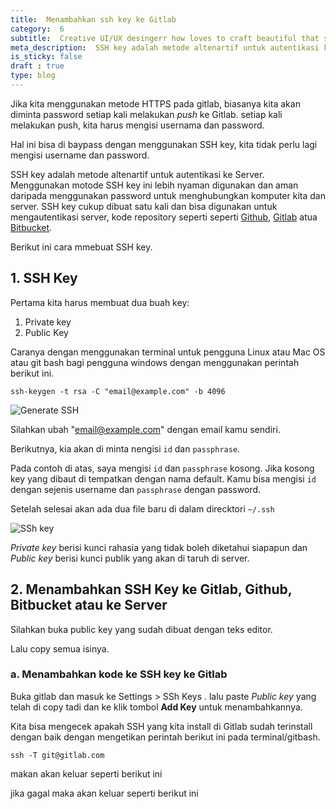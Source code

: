 ```yaml
---
title:  Menambahkan ssh key ke Gitlab
category:  6
subtitle:  Creative UI/UX desingerr how loves to craft beautiful that satisfy users needs the product.,
meta_description:  SSH key adalah metode altenartif untuk autentikasi ke Server. Menggunakan motode SSH key ini lebih nyaman digunakan dan aman daripada menggunakan password untuk menghubungkan komputer kita dan server.
is_sticky: false
draft : true
type: blog
---
```


Jika kita menggunakan metode HTTPS pada gitlab, biasanya kita akan  diminta password
setiap kali melakukan *push* ke Gitlab. setiap kali melakukan push, kita harus mengisi
usernama dan password.

Hal ini bisa di baypass dengan menggunakan SSH key, kita tidak perlu lagi mengisi
username dan password.

SSH key adalah metode altenartif untuk autentikasi ke Server.
 Menggunakan motode SSH key ini lebih nyaman digunakan dan aman
daripada menggunakan password untuk menghubungkan komputer kita dan server.
SSH key cukup dibuat satu kali dan bisa digunakan untuk mengautentikasi server,
kode repository seperti   seperti [Github](https://github.com), [Gitlab](https://gitlab.com)
atua [Bitbucket]().

Berikut ini cara mmebuat SSH key.

## 1. SSH Key

Pertama kita harus membuat dua buah key:

1. Private key
2. Public Key

Caranya dengan menggunakan terminal untuk pengguna Linux atau Mac OS atau git bash bagi 
pengguna windows dengan menggunakan perintah berikut ini.

```shell script
ssh-keygen -t rsa -C "email@example.com" -b 4096
```

![Generate SSH](http://master.test/storage/images/posts/ssh-generate.PNG)

Silahkan ubah "email@example.com" dengan email kamu sendiri.

Berikutnya, kia akan di minta nengisi `id` dan `passphrase`.

Pada contoh di atas, saya mengisi `id` dan `passphrase` kosong. Jika kosong key yang
dibaut di tempatkan dengan nama default. Kamu bisa mengisi `id` dengan sejenis username 
dan `passphrase` dengan password. 

Setelah selesai akan ada dua file baru di dalam direcktori `~/.ssh`


![SSh key](http://master.test/storage/images/posts/ssh-key.PNG)
 
*Private key* berisi kunci rahasia yang tidak boleh diketahui siapapun dan *Public key*
berisi kunci publik yang akan di taruh di server.

## 2. Menambahkan SSH Key ke Gitlab, Github, Bitbucket atau ke Server

Silahkan buka public key yang sudah dibuat dengan teks editor.

Lalu copy semua isinya.

### a. Menambahkan kode ke SSH key ke Gitlab

Buka gitlab dan masuk ke <span >Settings > SSh Keys </span>. lalu paste *Public key* 
yang telah di copy tadi dan ke klik tombol **Add Key** untuk menambahkannya.

Kita bisa mengecek apakah SSH yang kita install di Gitlab sudah terinstall dengan baik
dengan mengetikan perintah berikut ini pada terminal/gitbash.

```shell script
ssh -T git@gitlab.com
```

makan akan keluar seperti berikut ini

jika gagal maka akan keluar seperti berikut ini


